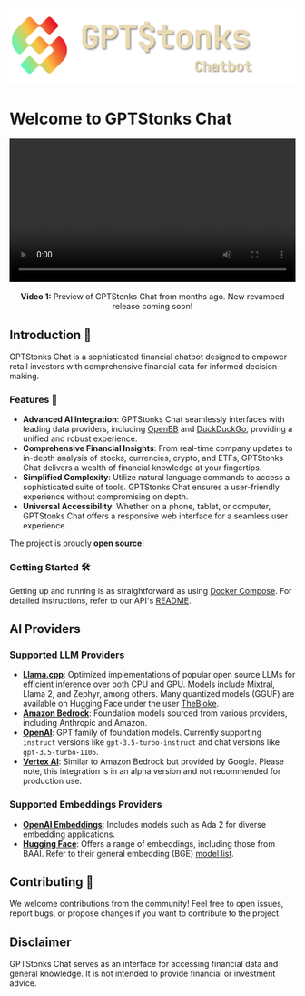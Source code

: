 <p align="center">
  <img src="assets/logo-chatbot.png" alt="Logo">
</p>

# Welcome to GPTStonks Chat

<div align="center">
   <video width="100%" controls>
  <source src="assets/demo.mp4" type="video/mp4">
Your browser does not support the video tag.
</video>
</div>
<p align=center>
<b>Video 1:</b> Preview of GPTStonks Chat from months ago. New revamped release coming soon!
</p>

## Introduction 🌟

GPTStonks Chat is a sophisticated financial chatbot designed to empower retail investors with comprehensive financial data for informed decision-making.

### Features 🚀

- **Advanced AI Integration**: GPTStonks Chat seamlessly interfaces with leading data providers, including [OpenBB](https://openbb.co/) and [DuckDuckGo](https://duckduckgo.com/), providing a unified and robust experience.
- **Comprehensive Financial Insights**: From real-time company updates to in-depth analysis of stocks, currencies, crypto, and ETFs, GPTStonks Chat delivers a wealth of financial knowledge at your fingertips.
- **Simplified Complexity**: Utilize natural language commands to access a sophisticated suite of tools. GPTStonks Chat ensures a user-friendly experience without compromising on depth.
- **Universal Accessibility**: Whether on a phone, tablet, or computer, GPTStonks Chat offers a responsive web interface for a seamless user experience.

The project is proudly **open source**!

### Getting Started 🛠️

Getting up and running is as straightforward as using [Docker Compose](https://docs.docker.com/compose/). For detailed instructions, refer to our API's [README](https://github.com/GPTStonks/api?tab=readme-ov-file#full-deployment-api--frontend--db-recommended).

## AI Providers

### Supported LLM Providers

- **[Llama.cpp](https://github.com/ggerganov/llama.cpp)**: Optimized implementations of popular open source LLMs for efficient inference over both CPU and GPU. Models include Mixtral, Llama 2, and Zephyr, among others. Many quantized models (GGUF) are available on Hugging Face under the user [TheBloke](https://huggingface.co/TheBloke).
- **[Amazon Bedrock](https://aws.amazon.com/bedrock/)**: Foundation models sourced from various providers, including Anthropic and Amazon.
- **[OpenAI](https://platform.openai.com/docs/models)**: GPT family of foundation models. Currently supporting `instruct` versions like `gpt-3.5-turbo-instruct` and chat versions like `gpt-3.5-turbo-1106`.
- **[Vertex AI](https://cloud.google.com/vertex-ai)**: Similar to Amazon Bedrock but provided by Google. Please note, this integration is in an alpha version and not recommended for production use.

### Supported Embeddings Providers

- **[OpenAI Embeddings](https://platform.openai.com/docs/models/embeddings)**: Includes models such as Ada 2 for diverse embedding applications.
- **[Hugging Face](https://huggingface.co/)**: Offers a range of embeddings, including those from BAAI. Refer to their general embedding (BGE) [model list](https://huggingface.co/BAAI/bge-large-en-v1.5#model-list).

## Contributing 🤝

We welcome contributions from the community! Feel free to open issues, report bugs, or propose changes if you want to contribute to the project.

## Disclaimer

GPTStonks Chat serves as an interface for accessing financial data and general knowledge. It is not intended to provide financial or investment advice.
